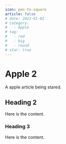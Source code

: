 ```yaml
---
icon: pen-to-square
article: false
# date: 2022-01-02
# category:
#   - Apple
# tag:
#   - red
#   - big
#   - round
# star: true
---
```


# Apple 2

A apple article being stared.

<!-- more -->

## Heading 2

Here is the content.

### Heading 3

Here is the content.
